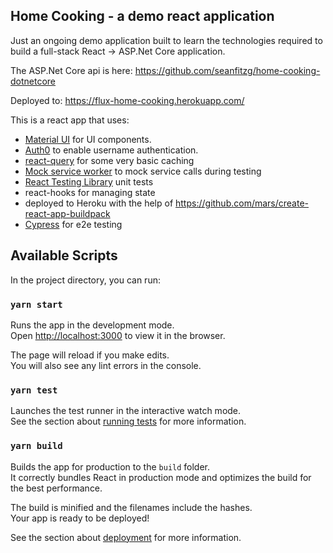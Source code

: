 ## Home Cooking - a demo react application

Just an ongoing demo application built to learn the technologies required to build a full-stack React -> ASP.Net Core application.

The ASP.Net Core api is here: https://github.com/seanfitzg/home-cooking-dotnetcore

Deployed to: https://flux-home-cooking.herokuapp.com/

This is a react app that uses:

- [Material UI](https://mui.com/) for UI components.
- [Auth0](https://auth0.com/) to enable username authentication.
- [react-query](https://react-query.tanstack.com/) for some very basic caching
- [Mock service worker](https://mswjs.io/) to mock service calls during testing
- [React Testing Library](https://testing-library.com/docs/react-testing-library/intro/) unit tests
- react-hooks for managing state
- deployed to Heroku with the help of https://github.com/mars/create-react-app-buildpack
- [Cypress](https://www.cypress.io/) for e2e testing

## Available Scripts

In the project directory, you can run:

### `yarn start`

Runs the app in the development mode.<br />
Open [http://localhost:3000](http://localhost:3000) to view it in the browser.

The page will reload if you make edits.<br />
You will also see any lint errors in the console.

### `yarn test`

Launches the test runner in the interactive watch mode.<br />
See the section about [running tests](https://facebook.github.io/create-react-app/docs/running-tests) for more information.

### `yarn build`

Builds the app for production to the `build` folder.<br />
It correctly bundles React in production mode and optimizes the build for the best performance.

The build is minified and the filenames include the hashes.<br />
Your app is ready to be deployed!

See the section about [deployment](https://facebook.github.io/create-react-app/docs/deployment) for more information.
